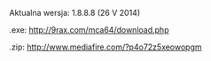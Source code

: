 Aktualna wersja: 1.8.8.8 (26 V 2014)

.exe: http://9rax.com/mca64/download.php

.zip: http://www.mediafire.com/?p4o72z5xeowopgm
